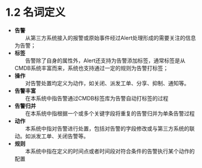 # 1.2    名词定义
- **告警**  
　　从第三方系统接入的报警或原始事件经过Alert处理形成的需要关注的信息为告警；
- **标签**  
　　告警除了自身的属性外，Alert还支持为告警添加标签，通常标签是从CMDB系统丰富而来，系统也支持通过一定的规则为告警打标签；
- **操作**  
　　对告警处置均定义为动作，如关闭、派发工单、分享、抑制、通知等。
- **告警丰富**  
　　在本系统中指告警通过CMDB标签库为告警自动打标签的过程
- **告警归并**    
　　在本系统中指根据一个或多个关键字段将重复的告警归并为单条告警过程
- **动作**  
　　本系统中指对告警进行处置，包括对告警的字段修改或与第三方系统的联动。如派发工单、关闭告警等。
- **规则**  
　　本系统中指在定义的时间点或者时间段对符合条件的告警执行某个动作的配置


